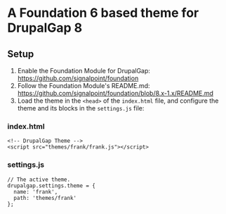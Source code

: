 # A Foundation 6 based theme for DrupalGap 8

## Setup

1. Enable the Foundation Module for DrupalGap: https://github.com/signalpoint/foundation
2. Follow the Foundation Module's README.md: https://github.com/signalpoint/foundation/blob/8.x-1.x/README.md
3. Load the theme in the `<head>` of the `index.html` file, and configure the theme and its blocks in the `settings.js` file:

### index.html
```
<!-- DrupalGap Theme -->
<script src="themes/frank/frank.js"></script>
```

### settings.js
```
// The active theme.
drupalgap.settings.theme = {
  name: 'frank',
  path: 'themes/frank'
};
```
